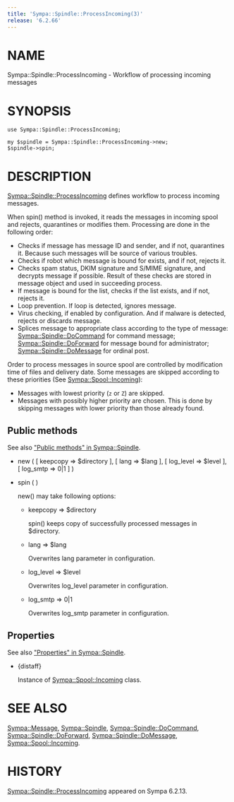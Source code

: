 ```yaml
---
title: 'Sympa::Spindle::ProcessIncoming(3)'
release: '6.2.66'
---
```


# NAME

Sympa::Spindle::ProcessIncoming - Workflow of processing incoming messages

# SYNOPSIS

    use Sympa::Spindle::ProcessIncoming;

    my $spindle = Sympa::Spindle::ProcessIncoming->new;
    $spindle->spin;

# DESCRIPTION

[Sympa::Spindle::ProcessIncoming](./Sympa-Spindle-ProcessIncoming.3.md) defines workflow to process incoming
messages.

When spin() method is invoked, it reads the messages in incoming spool and
rejects, quarantines or modifies them.
Processing are done in the following order:

- Checks if message has message ID and sender, and if not, quarantines it.
Because such messages will be source of various troubles.
- Checks if robot which message is bound for exists, and if not, rejects it.
- Checks spam status, DKIM signature and S/MIME signature,
and decrypts message if possible.
Result of these checks are stored in message object and used in succeeding
process.
- If message is bound for the list, checks if the list exists, and if not,
rejects it.
- Loop prevention.  If loop is detected, ignores message.
- Virus checking, if enabled by configuration.
And if malware is detected, rejects or discards message.
- Splices message to appropriate class according to the type of message:
[Sympa::Spindle::DoCommand](./Sympa-Spindle-DoCommand.3.md) for command message;
[Sympa::Spindle::DoForward](./Sympa-Spindle-DoForward.3.md) for message bound for administrator;
[Sympa::Spindle::DoMessage](./Sympa-Spindle-DoMessage.3.md) for ordinal post.

Order to process messages in source spool are controlled by modification time
of files and delivery date.
Some messages are skipped according to these priorities
(See [Sympa::Spool::Incoming](./Sympa-Spool-Incoming.3.md)):

- Messages with lowest priority (`z` or `Z`) are skipped.
- Messages with possibly higher priority are chosen.
This is done by skipping messages with lower priority than those already
found.

## Public methods

See also ["Public methods" in Sympa::Spindle](./Sympa-Spindle.3.md#public-methods).

- new ( \[ keepcopy => $directory \], \[ lang => $lang \],
\[ log\_level => $level \],
\[ log\_smtp => 0&#124;1 \] )
- spin ( )

    new() may take following options:

    - keepcopy => $directory

        spin() keeps copy of successfully processed messages in $directory.

    - lang => $lang

        Overwrites lang parameter in configuration.

    - log\_level => $level

        Overwrites log\_level parameter in configuration.

    - log\_smtp => 0&#124;1

        Overwrites log\_smtp parameter in configuration.

## Properties

See also ["Properties" in Sympa::Spindle](./Sympa-Spindle.3.md#properties).

- {distaff}

    Instance of [Sympa::Spool::Incoming](./Sympa-Spool-Incoming.3.md) class.

# SEE ALSO

[Sympa::Message](./Sympa-Message.3.md),
[Sympa::Spindle](./Sympa-Spindle.3.md), [Sympa::Spindle::DoCommand](./Sympa-Spindle-DoCommand.3.md), [Sympa::Spindle::DoForward](./Sympa-Spindle-DoForward.3.md),
[Sympa::Spindle::DoMessage](./Sympa-Spindle-DoMessage.3.md),
[Sympa::Spool::Incoming](./Sympa-Spool-Incoming.3.md).

# HISTORY

[Sympa::Spindle::ProcessIncoming](./Sympa-Spindle-ProcessIncoming.3.md) appeared on Sympa 6.2.13.
